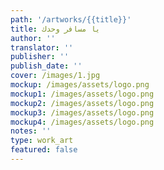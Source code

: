 ```yaml
---
path: '/artworks/{{title}}'
title: يا مسافر وحدك
author: ''
translator: ''
publisher: ''
publish_date: ''
cover: /images/1.jpg
mockup: /images/assets/logo.png
mockup1: /images/assets/logo.png
mockup2: /images/assets/logo.png
mockup3: /images/assets/logo.png
mockup4: /images/assets/logo.png
notes: ''
type: work_art
featured: false
---
```

